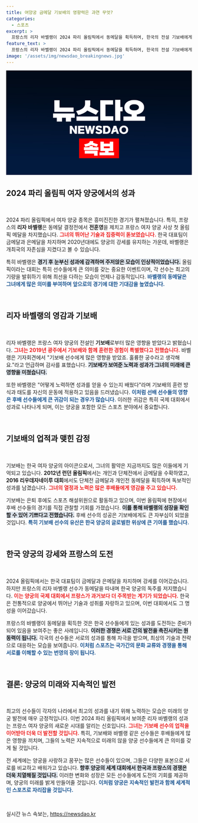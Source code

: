 ```yaml
---
title: 여양궁 금메달 기보배의 영향력은 과연 무엇?
categories:
  - 스포츠
excerpt: >
  프랑스의 리자 바벨랭이 2024 파리 올림픽에서 동메달을 획득하며, 한국의 전설 기보배에게 깊은 감사를 표했다. 그녀는 기보배에게 많은 영향을 받았다며 양궁에 대한 열정을 드러내며 감격의 순간을 만끽했다.
feature_text: >
  프랑스의 리자 바벨랭이 2024 파리 올림픽에서 동메달을 획득하며, 한국의 전설 기보배에게 깊은 감사를 표했다. 그녀는 기보배에게 많은 영향을 받았다며 양궁에 대한 열정을 드러내며 감격의 순간을 만끽했다.
image: '/assets/img/newsdao_breakingnews.jpg'
---
```


<p><img src="/assets/img/newsdao_breakingnews.jpg" alt="ontimetimes 속보" /></p>

<h2 data-ke-size="size26">2024 파리 올림픽 여자 양궁에서의 성과</h2>

<p data-ke-size="size16">&nbsp;</p>

<p>2024 파리 올림픽에서 여자 양궁 종목은 흥미진진한 경기가 펼쳐졌습니다. 특히, 프랑스의 <b>리자 바벨랭</b>은 동메달 결정전에서 <b>전훈영</b>을 제치고 프랑스 여자 양궁 사상 첫 올림픽 메달을 차지했습니다. <b><span style="color: #ee2323;">그녀의 뛰어난 기술과 집중력이 돋보였습니다.</span></b> 한국 대표팀이 금메달과 은메달을 차지하며 2020년대에도 양궁의 강세를 유지하는 가운데, 바벨랭은 개최국의 자존심을 지켰다고 볼 수 있습니다. </p>

<p>특히 바벨랭은 <b><span style="background-color: #21538527;">경기 후 눈부신 성과에 감격하며 주저앉은 모습이 인상적이었습니다.</span></b> 올림픽이라는 대회는 특히 선수들에게 큰 의미를 갖는 중요한 이벤트이며, 각 선수는 최고의 기량을 발휘하기 위해 최선을 다하는 모습이 언제나 감동적입니다. <b><span style="color: #1a5490;">바벨랭의 동메달은 그녀에게 많은 의미를 부여하며 앞으로의 경기에 대한 기대감을 높였습니다.</span></b></p>

<p data-ke-size="size16">&nbsp;</p>

<h2 data-ke-size="size26">리자 바벨랭의 영감과 기보배</h2>

<p data-ke-size="size16">&nbsp;</p>

<p>리자 바벨랭은 프랑스 여자 양궁의 전설인 <b>기보배</b>로부터 많은 영향을 받았다고 밝혔습니다. <b><span style="color: #ee2323;">그녀는 2019년 광주에서 기보배와 함께 훈련한 경험이 특별했다고 전했습니다.</span></b> 바벨랭은 기자회견에서 "기보배 선수에게 많은 영향을 받았죠. 훌륭한 궁수라고 생각해요."라고 언급하며 감사를 표했습니다. <b><span style="background-color: #21538527;">기보배가 보여준 노력과 성과가 그녀의 미래에 큰 영향을 미쳤습니다.</span></b></p>

<p>또한 바벨랭은 "어떻게 노력하면 성과를 얻을 수 있는지 배웠다"라며 기보배의 훈련 방식과 태도를 자신의 운동에 적용하고 있음을 드러냈습니다. <b><span style="color: #1a5490;">이처럼 선배 선수들의 영향은 후배 선수들에게 큰 귀감이 되는 경우가 많습니다.</span></b> 이러한 귀감은 특히 국제 대회에서 성과로 나타나게 되며, 이는 양궁을 포함한 모든 스포츠 분야에서 중요합니다.</p>

<p data-ke-size="size16">&nbsp;</p>

<h2 data-ke-size="size26">기보배의 업적과 맺힌 감정</h2>

<p data-ke-size="size16">&nbsp;</p>

<p>기보배는 한국 여자 양궁의 아이콘으로서, 그녀의 활약은 지금까지도 많은 이들에게 기억되고 있습니다. <b>2012년 런던 올림픽</b>에서는 개인과 단체전에서 금메달을 수확하였고, <b>2016 리우데자네이루 대회</b>에서도 단체전 금메달과 개인전 동메달을 획득하며 독보적인 성과를 남겼습니다. <b><span style="color: #ee2323;">그녀의 열정과 노력은 많은 후배들에게 영감을 주고 있습니다.</span></b></p>

<p>기보배는 은퇴 후에도 스포츠 해설위원으로 활동하고 있으며, 이번 올림픽에 현장에서 후배 선수들의 경기를 직접 관찰할 기회를 가졌습니다. <b><span style="background-color: #21538527;">이를 통해 바벨랭의 성장을 확인할 수 있어 기쁘다고 전했습니다.</span></b> 후배 선수의 성공은 기보배에게도 큰 자부심이 되었을 것입니다. <b><span style="color: #1a5490;">특히 기보배 선수의 유산은 한국 양궁의 글로벌한 위상에 큰 기여를 했습니다.</span></b></p>

<p data-ke-size="size16">&nbsp;</p>

<h2 data-ke-size="size26">한국 양궁의 강세와 프랑스의 도전</h2>

<p data-ke-size="size16">&nbsp;</p>

<p>2024 올림픽에서는 한국 대표팀이 금메달과 은메달을 차지하며 강세를 이어갔습니다. 하지만 프랑스의 리자 바벨랭 선수가 동메달을 따내며 한국 양궁의 독주를 저지했습니다. <b><span style="color: #ee2323;">이는 양궁의 국제 대회에서 프랑스가 과거보다 더 주목받는 계기가 되었습니다.</span></b> 한국은 전통적으로 양궁에서 뛰어난 기술과 성취를 자랑하고 있으며, 이번 대회에서도 그 명성을 이어갔습니다. </p>

<p>프랑스의 바벨랭이 동메달을 획득한 것은 한국 선수들에게 있는 성과를 도전하는 준비가 되어 있음을 보여주는 좋은 사례입니다. <b><span style="background-color: #21538527;">이러한 경쟁은 서로 간의 발전을 촉진시키는 원동력이 됩니다.</span></b> 각국의 선수들은 서로의 성과를 통해 자극을 받으며, 최상의 기술과 전략으로 대응하는 모습을 보여줍니다. <b><span style="color: #1a5490;">이처럼 스포츠는 국가간의 문화 교류와 경쟁을 통해 서로를 이해할 수 있는 번영의 장이 됩니다.</span></b></p>

<p data-ke-size="size16">&nbsp;</p>

<h2 data-ke-size="size26">결론: 양궁의 미래와 지속적인 발전</h2>

<p data-ke-size="size16">&nbsp;</p>

<p>최고의 선수들이 각자의 나라에서 최고의 성과를 내기 위해 노력하는 모습은 미래의 양궁 발전에 매우 긍정적입니다. 이번 2024 파리 올림픽에서 보여준 리자 바벨랭의 성과는 프랑스 여자 양궁의 새로운 시대를 알리는 신호입니다. <b><span style="color: #ee2323;">그녀는 기보배 선수의 업적을 이어받아 더욱 더 발전할 것입니다.</span></b> 특히, 기보배와 바벨랭 같은 선수들은 후배들에게 많은 영향을 끼치며, 그들의 노력은 지속적으로 미래의 않을 양궁 선수들에게 큰 의미를 갖게 될 것입니다. </p>

<p>전 세계에는 양궁을 사랑하고 꿈꾸는 많은 선수들이 있으며, 그들은 다양한 표본으로 서로를 비교하고 배워가고 있습니다. <b><span style="background-color: #21538527;">향후 양궁의 세계 대회에서 한국과 프랑스의 경쟁은 더욱 치열해질 것입니다.</span></b> 이러한 변화와 성장은 모든 선수들에게 도전의 기회를 제공하며, 양궁의 미래를 밝게 만들어줄 것입니다. 
<b><span style="color: #1a5490;">이처럼 양궁은 지속적인 발전과 함께 세계적인 스포츠로 자리잡을 것입니다.</span></b> </p>

<p data-ke-size="size16">&nbsp;</p>
실시간 뉴스 속보는, <a href="https://newsdao.kr" rel="dofollow">https://newsdao.kr</a>


